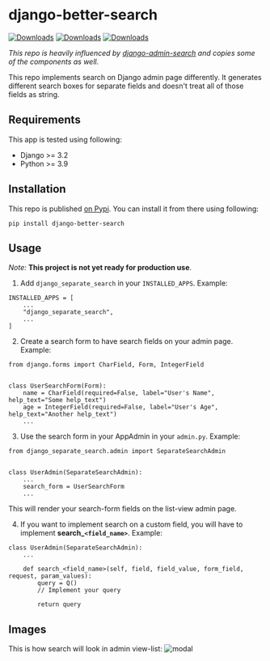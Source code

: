 # django-better-search
[![Downloads](https://pepy.tech/badge/django-better-search)](https://pepy.tech/project/django-better-search)
[![Downloads](https://pepy.tech/badge/django-better-search/month)](https://pepy.tech/project/django-better-search/month)
[![Downloads](https://pepy.tech/badge/django-better-search/week)](https://pepy.tech/project/django-better-search/week)

<i>This repo is heavily influenced by [django-admin-search](https://github.com/shinneider/django-admin-search) and copies some of the components as well.</i>

This repo implements search on Django admin page differently. It generates different search boxes for separate fields and doesn't treat all of those fields as string.

## Requirements

This app is tested using following:

* Django >= 3.2
* Python >= 3.9

## Installation

This repo is published [on Pypi](https://pypi.org/project/django-better-search/). You can install it from there using following:

```
pip install django-better-search
```

## Usage

<i>Note:</i> <b>This project is not yet ready for production use</b>.

1) Add `django_separate_search` in your `INSTALLED_APPS`. Example:

```
INSTALLED_APPS = [
    ...
    "django_separate_search",
    ...
]
```

2) Create a search form to have search fields on your admin page. Example:

```
from django.forms import CharField, Form, IntegerField


class UserSearchForm(Form):
    name = CharField(required=False, label="User's Name", help_text="Some help_text")
    age = IntegerField(required=False, label="User's Age", help_text="Another help_text")
    ...
```

3) Use the search form in your AppAdmin in your `admin.py`. Example:

```
from django_separate_search.admin import SeparateSearchAdmin


class UserAdmin(SeparateSearchAdmin):
    ...
    search_form = UserSearchForm
    ...
```

This will render your search-form fields on the list-view admin page.

4) If you want to implement search on a custom field, you will have to implement <b>search_`<field_name>`</b>. Example:

```
class UserAdmin(SeparateSearchAdmin):
    ...

    def search_<field_name>(self, field, field_value, form_field, request, param_values):
        query = Q()
        // Implement your query

        return query
```

## Images

This is how search will look in admin view-list:
    ![modal](https://user-images.githubusercontent.com/58887170/201068717-7abec72f-547e-478d-8f8a-cdc256763ee8.png)
